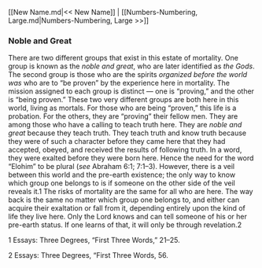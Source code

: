 [[New Name.md|<< New Name]]  |  [[Numbers-Numbering, Large.md|Numbers-Numbering, Large >>]]

### Noble and Great
There are two different groups that exist in this estate of mortality. One group is known as the *noble and great*, who are later identified as *the Gods*. The second group is those who are the spirits *organized before the world was* who are to “be proven” by the experience here in mortality. The mission assigned to each group is distinct — one is “proving,” and the other is “being proven.” These two very different groups are both here in this world, living as mortals. For those who are being “proven,” this life is a probation. For the others, they are “proving” their fellow men. They are among those who have a calling to teach truth here. They are *noble and great* because they teach truth. They teach truth and know truth because they were of such a character before they came here that they had accepted, obeyed, and received the results of following truth. In a word, they were exalted before they were born here. Hence the need for the word “Elohim” to be plural (*see* Abraham 6:1; 7:1–3). However, there is a veil between this world and the pre-earth existence; the only way to know which group one belongs to is if someone on the other side of the veil reveals it.1 The risks of mortality are the same for all who are here. The way back is the same no matter which group one belongs to, and either can acquire their exaltation or fall from it, depending entirely upon the kind of life they live here. Only the Lord knows and can tell someone of his or her pre-earth status. If one learns of that, it will only be through revelation.2



1 Essays: Three Degrees, “First Three Words,” 21–25.


2 Essays: Three Degrees, “First Three Words, 56.